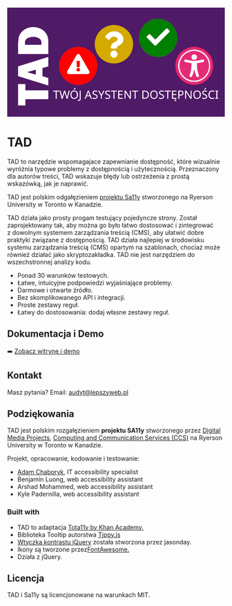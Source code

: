 ![TAD, Twój Asystent Dostępności.](./docs/assets/tad-logo.svg)

# TAD 
TAD to narzędzie wspomagajace zapewnianie dostępność, które wizualnie wyróżnia typowe problemy z&nbsp;dostępnością i&nbsp;użytecznością. Przeznaczony dla autorów treści, TAD wskazuje błędy lub ostrzeżenia z&nbsp;prostą wskazówką, jak je naprawić.</p>

TAD jest polskim odgałęzieniem [projektu Sa11y](https://ryersondmp.github.io/sa11y/) stworzonego na Ryerson University w Toronto w Kanadzie.

TAD działa jako prosty progam testujący pojedyncze strony. Został zaprojektowany tak, aby można go było łatwo dostosować i&nbsp;zintegrować z&nbsp;dowolnym systemem zarządzania treścią (CMS), aby ułatwić dobre praktyki związane z&nbsp;dostępnością. TAD działa najlepiej w&nbsp;środowisku systemu zarządzania treścią (CMS) opartym na szablonach, chociaż może również działać jako skryptozakładka. TAD nie jest narzędziem do wszechstronnej analizy kodu.			

- Ponad 30 warunków testowych.
- Łatwe, intuicyjne podpowiedzi wyjaśniające problemy.
- Darmowe i otwarte źródło.
- Bez skomplikowanego API i integracji.
- Proste zestawy reguł.
- Łatwy do dostosowania: dodaj własne zestawy reguł.


## Dokumentacja i Demo
:arrow_right: [Zobacz witrynę i demo](https://tad.lepszyweb.pl)

## Kontakt
Masz pytania? Email: audyt@lepszyweb.pl

## Podziękowania
TAD jest polskim rozgałęzieniem **projektu SA11y** stworzonego przez [Digital Media Projects](https://www.ryerson.ca/dmp), [Computing and Communication Services (CCS)](https://www.ryerson.ca/ccs) na Ryerson University w Toronto w Kanadzie.</p>

Projekt, opracowanie, kodowanie i testowanie:
- [Adam Chaboryk](https://github.com/adamchaboryk), IT accessibility specialist
- Benjamin Luong, web accessibility assistant
- Arshad Mohammed, web accessibility assistant
- Kyle Padernilla, web accessibility assistant

### Built with
- TAD to adaptacja [Tota11y by Khan Academy.](https://github.com/Khan/tota11y)
- Biblioteka Tooltip autorstwa [Tippy.js](https://github.com/atomiks/tippyjs)
- [Wtyczka kontrastu jQuery](https://github.com/jasonday/color-contrast) została stworzona przez jasonday.
- Ikony są tworzone przez[FontAwesome.](https://github.com/FortAwesome/Font-Awesome)
- Działa z jQuery.


## Licencja
TAD i Sa11y są licencjonowane na warunkach MIT.

